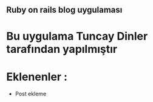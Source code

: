 ## Ruby on rails blog uygulaması
# Bu uygulama Tuncay Dinler tarafından yapılmıştır

# Eklenenler :
* Post ekleme